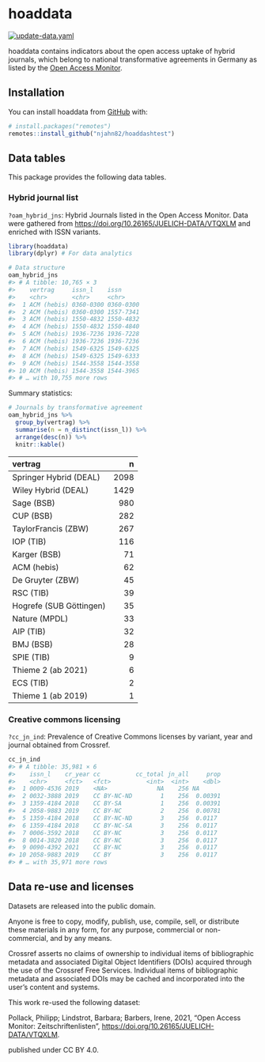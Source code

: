 
<!-- README.md is generated from README.Rmd. Please edit that file -->

# hoaddata

<!-- badges: start -->

[![update-data.yaml](https://github.com/njahn82/hoaddashtest/actions/workflows/update-data.yaml/badge.svg)](https://github.com/njahn82/hoaddashtest/actions/workflows/update-data.yaml)

<!-- badges: end -->

hoaddata contains indicators about the open access uptake of hybrid
journals, which belong to national transformative agreements in Germany
as listed by the [Open Access
Monitor](https://open-access-monitor.de/#/publications).

## Installation

You can install hoaddata from [GitHub](https://github.com/) with:

``` r
# install.packages("remotes")
remotes::install_github("njahn82/hoaddashtest")
```

## Data tables

This package provides the following data tables.

### Hybrid journal list

`?oam_hybrid_jns`: Hybrid Journals listed in the Open Access Monitor.
Data were gathered from <https://doi.org/10.26165/JUELICH-DATA/VTQXLM>
and enriched with ISSN variants.

``` r
library(hoaddata)
library(dplyr) # For data analytics

# Data structure
oam_hybrid_jns
#> # A tibble: 10,765 × 3
#>    vertrag     issn_l    issn     
#>    <chr>       <chr>     <chr>    
#>  1 ACM (hebis) 0360-0300 0360-0300
#>  2 ACM (hebis) 0360-0300 1557-7341
#>  3 ACM (hebis) 1550-4832 1550-4832
#>  4 ACM (hebis) 1550-4832 1550-4840
#>  5 ACM (hebis) 1936-7236 1936-7228
#>  6 ACM (hebis) 1936-7236 1936-7236
#>  7 ACM (hebis) 1549-6325 1549-6325
#>  8 ACM (hebis) 1549-6325 1549-6333
#>  9 ACM (hebis) 1544-3558 1544-3558
#> 10 ACM (hebis) 1544-3558 1544-3965
#> # … with 10,755 more rows
```

Summary statistics:

``` r
# Journals by transformative agreement
oam_hybrid_jns %>%
  group_by(vertrag) %>%
  summarise(n = n_distinct(issn_l)) %>%
  arrange(desc(n)) %>%
  knitr::kable()
```

| vertrag                 |    n |
|:------------------------|-----:|
| Springer Hybrid (DEAL)  | 2098 |
| Wiley Hybrid (DEAL)     | 1429 |
| Sage (BSB)              |  980 |
| CUP (BSB)               |  282 |
| TaylorFrancis (ZBW)     |  267 |
| IOP (TIB)               |  116 |
| Karger (BSB)            |   71 |
| ACM (hebis)             |   62 |
| De Gruyter (ZBW)        |   45 |
| RSC (TIB)               |   39 |
| Hogrefe (SUB Göttingen) |   35 |
| Nature (MPDL)           |   33 |
| AIP (TIB)               |   32 |
| BMJ (BSB)               |   28 |
| SPIE (TIB)              |    9 |
| Thieme 2 (ab 2021)      |    6 |
| ECS (TIB)               |    2 |
| Thieme 1 (ab 2019)      |    1 |

### Creative commons licensing

`?cc_jn_ind`: Prevalence of Creative Commons licenses by variant, year
and journal obtained from Crossref.

``` r
cc_jn_ind
#> # A tibble: 35,981 × 6
#>    issn_l    cr_year cc          cc_total jn_all     prop
#>    <chr>     <fct>   <fct>          <int>  <int>    <dbl>
#>  1 0009-4536 2019    <NA>              NA    256 NA      
#>  2 0032-3888 2019    CC BY-NC-ND        1    256  0.00391
#>  3 1359-4184 2018    CC BY-SA           1    256  0.00391
#>  4 2058-9883 2019    CC BY-NC           2    256  0.00781
#>  5 1359-4184 2018    CC BY-NC-ND        3    256  0.0117 
#>  6 1359-4184 2018    CC BY-NC-SA        3    256  0.0117 
#>  7 0006-3592 2018    CC BY-NC           3    256  0.0117 
#>  8 0014-3820 2018    CC BY-NC           3    256  0.0117 
#>  9 0090-4392 2021    CC BY-NC           3    256  0.0117 
#> 10 2058-9883 2019    CC BY              3    256  0.0117 
#> # … with 35,971 more rows
```

## Data re-use and licenses

Datasets are released into the public domain.

Anyone is free to copy, modify, publish, use, compile, sell, or
distribute these materials in any form, for any purpose, commercial or
non-commercial, and by any means.

Crossref asserts no claims of ownership to individual items of
bibliographic metadata and associated Digital Object Identifiers (DOIs)
acquired through the use of the Crossref Free Services. Individual items
of bibliographic metadata and associated DOIs may be cached and
incorporated into the user’s content and systems.

This work re-used the following dataset:

Pollack, Philipp; Lindstrot, Barbara; Barbers, Irene, 2021, “Open Access
Monitor: Zeitschriftenlisten”,
<https://doi.org/10.26165/JUELICH-DATA/VTQXLM>.

published under CC BY 4.0.
